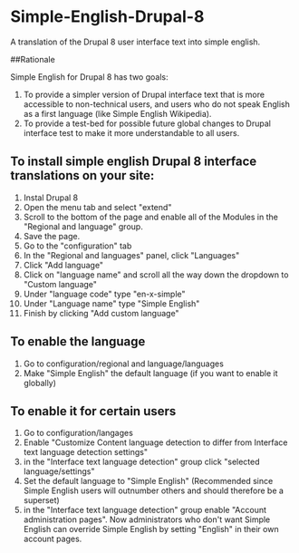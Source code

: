 # Simple-English-Drupal-8
A translation of the Drupal 8 user interface text into simple english.

##Rationale

Simple English for Drupal 8 has two goals:
1. To provide a simpler version of Drupal interface text that is more accessible to non-technical users, and users who do not speak English as a first language (like Simple English Wikipedia). 
2. To provide a test-bed for possible future global changes to Drupal interface test to make it more understandable to all users.

## To install simple english Drupal 8 interface translations on your site:

1. Instal Drupal 8
2. Open the menu tab and select "extend"
3. Scroll to the bottom of the page and enable all of the Modules in the "Regional and language" group.
4. Save the page.
5. Go to the "configuration" tab
6. In the "Regional and languages" panel, click "Languages"
7. Click "Add language"
8. Click on "language name" and scroll all the way down the dropdown to "Custom language"
9. Under "language code" type "en-x-simple"
10. Under "Language name" type "Simple English"
6. Finish by clicking "Add custom language"

## To enable the language

1. Go to configuration/regional and language/languages
2. Make "Simple English" the default language (if you want to enable it globally)

## To enable it for certain users

1. Go to configuration/langages
2. Enable "Customize Content language detection to differ from Interface text language detection settings"
3. in the "Interface text language detection" group click "selected language/settings" 
4. Set the default language to "Simple English" (Recommended since Simple English users will outnumber others and should therefore be a superset)
5. in the "Interface text language detection" group enable "Account administration pages". Now administrators who don't want Simple English can override Simple English by setting "English" in their own account pages. 
